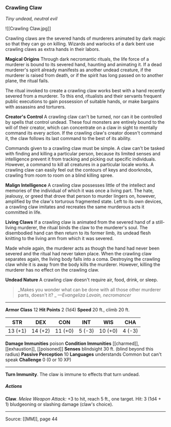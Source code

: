 ### Crawling Claw
_Tiny undead, neutral evil_

![[Crawling Claw.jpg]]

Crawling claws are the severed hands of murderers animated by dark magic so that they can go on killing. Wizards and warlocks of a dark bent use crawling claws as extra hands in their labors.

**Magical Origins** Through dark necromantic rituals, the life force of a murderer is bound to its severed hand, haunting and animating it. If a dead murderer's spirit already manifests as another undead creature, if the murderer is raised from death, or if the spirit has long passed on to another plane, the ritual fails.

The ritual invoked to create a crawling claw works best with a hand recently severed from a murderer. To this end, ritualists and their servants frequent public executions to gain possession of suitable hands, or make bargains with assassins and torturers.


**Creator's Control** A crawling claw can't be turned, nor can it be controlled by spells that control undead. These foul monsters are entirely bound to the will of their creator, which can concentrate on a claw in sight to mentally command its every action. If the crawling claw's creator doesn't command it, the claw follows its last command to the best of its ability.

Commands given to a crawling claw must be simple. A claw can't be tasked with finding and killing a particular person, because its limited senses and intelligence prevent it from tracking and picking out specific individuals. However, a command to kill all creatures in a particular locale works. A crawling claw can easily feel out the contours of keys and doorknobs, crawling from room to room on a blind killing spree.


**Malign Intelligence** A crawling claw possesses little of the intellect and memories of the individual of which it was once a living part. The hate, jealousy, or greed that drove that person to murder lingers on, however, amplified by the claw's torturous fragmented state. Left to its own devices, a crawling claw imitates and recreates the same murderous acts it committed in life.


**Living Claws** If a crawling claw is animated from the severed hand of a still-living murderer, the ritual binds the claw to the murderer's soul. The disembodied hand can then return to its former limb, its undead flesh knitting to the living arm from which it was severed.

Made whole again, the murderer acts as though the hand had never been severed and the ritual had never taken place. When the crawling claw separates again, the living body falls into a coma. Destroying the crawling claw while it is away from the body kills the murderer. However, killing the murderer has no effect on the crawling claw.


**Undead Nature** A crawling claw doesn't require air, food, drink, or sleep.



> _Makes you wonder what can be done with all those other murderer parts, doesn't it?
_
> _—Evangeliza Lavain, necromancer_





---

**Armor Class** 12
**Hit Points** 2 (1d4)
**Speed** 20 ft., climb 20 ft.

| STR     | DEX     | CON     | INT     | WIS     | CHA     |
|---------|---------|---------|---------|---------|---------|
| 13 (+1) | 14 (+2) | 11 (+0) | 5 (-3) | 10 (+0) | 4 (-3) |

**Damage Immunities** poison
**Condition Immunities** [[charmed]], [[exhaustion]], [[poisoned]]
**Senses** blindsight 30 ft. (blind beyond this radius)
**Passive Perception** 10
**Languages** understands Common but can't speak
**Challenge** 0 (0 or 10 XP)

---

**Turn Immunity**. The claw is immune to effects that turn undead.

##### Actions
**Claw**. _Melee Weapon Attack:_ +3 to hit, reach 5 ft., one target. Hit: 3 (1d4 + 1) bludgeoning or slashing damage (claw's choice).


---

Source: [[MM]], page 44